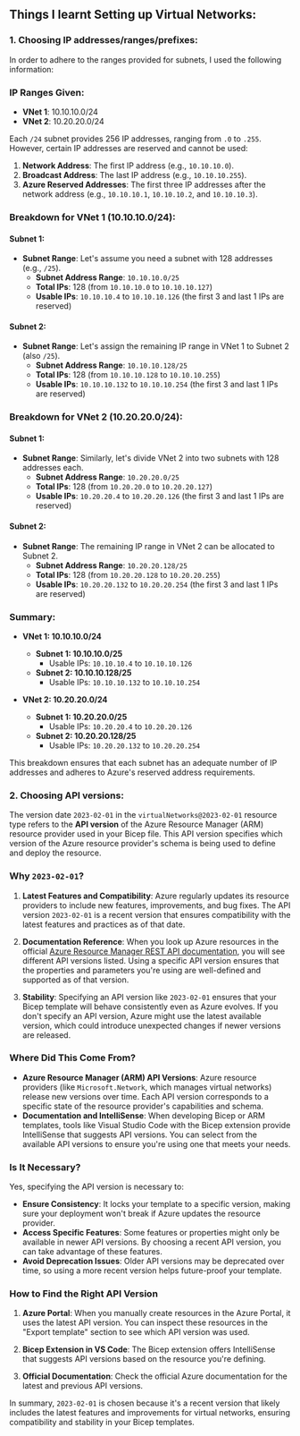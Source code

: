 ## Things I learnt Setting up Virtual Networks:

### 1.  Choosing IP addresses/ranges/prefixes:

In order to adhere to the ranges provided for subnets, I used the following information:

### IP Ranges Given:
- **VNet 1**: 10.10.10.0/24
- **VNet 2**: 10.20.20.0/24

Each `/24` subnet provides 256 IP addresses, ranging from `.0` to `.255`. However, certain IP addresses are reserved and cannot be used:

1. **Network Address**: The first IP address (e.g., `10.10.10.0`).
2. **Broadcast Address**: The last IP address (e.g., `10.10.10.255`).
3. **Azure Reserved Addresses**: The first three IP addresses after the network address (e.g., `10.10.10.1`, `10.10.10.2`, and `10.10.10.3`).

### Breakdown for VNet 1 (10.10.10.0/24):

#### Subnet 1:
- **Subnet Range**: Let's assume you need a subnet with 128 addresses (e.g., `/25`).
  - **Subnet Address Range**: `10.10.10.0/25`
  - **Total IPs**: 128 (from `10.10.10.0` to `10.10.10.127`)
  - **Usable IPs**: `10.10.10.4` to `10.10.10.126` (the first 3 and last 1 IPs are reserved)

#### Subnet 2:
- **Subnet Range**: Let's assign the remaining IP range in VNet 1 to Subnet 2 (also `/25`).
  - **Subnet Address Range**: `10.10.10.128/25`
  - **Total IPs**: 128 (from `10.10.10.128` to `10.10.10.255`)
  - **Usable IPs**: `10.10.10.132` to `10.10.10.254` (the first 3 and last 1 IPs are reserved)

### Breakdown for VNet 2 (10.20.20.0/24):

#### Subnet 1:
- **Subnet Range**: Similarly, let's divide VNet 2 into two subnets with 128 addresses each.
  - **Subnet Address Range**: `10.20.20.0/25`
  - **Total IPs**: 128 (from `10.20.20.0` to `10.20.20.127`)
  - **Usable IPs**: `10.20.20.4` to `10.20.20.126` (the first 3 and last 1 IPs are reserved)

#### Subnet 2:
- **Subnet Range**: The remaining IP range in VNet 2 can be allocated to Subnet 2.
  - **Subnet Address Range**: `10.20.20.128/25`
  - **Total IPs**: 128 (from `10.20.20.128` to `10.20.20.255`)
  - **Usable IPs**: `10.20.20.132` to `10.20.20.254` (the first 3 and last 1 IPs are reserved)

### Summary:

- **VNet 1: 10.10.10.0/24**
  - **Subnet 1: 10.10.10.0/25** 
    - Usable IPs: `10.10.10.4` to `10.10.10.126`
  - **Subnet 2: 10.10.10.128/25** 
    - Usable IPs: `10.10.10.132` to `10.10.10.254`

- **VNet 2: 10.20.20.0/24**
  - **Subnet 1: 10.20.20.0/25** 
    - Usable IPs: `10.20.20.4` to `10.20.20.126`
  - **Subnet 2: 10.20.20.128/25** 
    - Usable IPs: `10.20.20.132` to `10.20.20.254`

This breakdown ensures that each subnet has an adequate number of IP addresses and adheres to Azure's reserved address requirements.

### 2.  Choosing API versions:

The version date `2023-02-01` in the `virtualNetworks@2023-02-01` resource type refers to the **API version** of the Azure Resource Manager (ARM) resource provider used in your Bicep file. This API version specifies which version of the Azure resource provider's schema is being used to define and deploy the resource.

### Why `2023-02-01`?

1. **Latest Features and Compatibility**: Azure regularly updates its resource providers to include new features, improvements, and bug fixes. The API version `2023-02-01` is a recent version that ensures compatibility with the latest features and practices as of that date.

2. **Documentation Reference**: When you look up Azure resources in the official [Azure Resource Manager REST API documentation](https://learn.microsoft.com/en-us/rest/api/virtualnetwork/), you will see different API versions listed. Using a specific API version ensures that the properties and parameters you're using are well-defined and supported as of that version.

3. **Stability**: Specifying an API version like `2023-02-01` ensures that your Bicep template will behave consistently even as Azure evolves. If you don't specify an API version, Azure might use the latest available version, which could introduce unexpected changes if newer versions are released.

### Where Did This Come From?

- **Azure Resource Manager (ARM) API Versions**: Azure resource providers (like `Microsoft.Network`, which manages virtual networks) release new versions over time. Each API version corresponds to a specific state of the resource provider's capabilities and schema.
- **Documentation and IntelliSense**: When developing Bicep or ARM templates, tools like Visual Studio Code with the Bicep extension provide IntelliSense that suggests API versions. You can select from the available API versions to ensure you're using one that meets your needs.

### Is It Necessary?

Yes, specifying the API version is necessary to:

- **Ensure Consistency**: It locks your template to a specific version, making sure your deployment won't break if Azure updates the resource provider.
- **Access Specific Features**: Some features or properties might only be available in newer API versions. By choosing a recent API version, you can take advantage of these features.
- **Avoid Deprecation Issues**: Older API versions may be deprecated over time, so using a more recent version helps future-proof your template.

### How to Find the Right API Version

1. **Azure Portal**: When you manually create resources in the Azure Portal, it uses the latest API version. You can inspect these resources in the "Export template" section to see which API version was used.

2. **Bicep Extension in VS Code**: The Bicep extension offers IntelliSense that suggests API versions based on the resource you're defining.

3. **Official Documentation**: Check the official Azure documentation for the latest and previous API versions.

In summary, `2023-02-01` is chosen because it's a recent version that likely includes the latest features and improvements for virtual networks, ensuring compatibility and stability in your Bicep templates.
